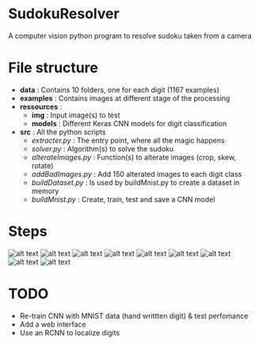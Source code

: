 # SudokuResolver
A computer vision python program to resolve sudoku taken from a camera

# File structure
- **data**        : Contains 10 folders, one for each digit (1167 examples)
- **examples**    : Contains images at different stage of the processing
- **ressources**  :
  - **img**               : Input image(s) to test
  - **models**            : Different Keras CNN models for digit classification
- **src**         : All the python scripts
  - *extracter.py*      : The entry point, where all the magic happens
  - *solver.py*         : Algorithm(s) to solve the sudoku
  - *alterateImages.py* : Function(s) to alterate images (crop, skew, rotate)
  - *addBadImages.py*   : Add 150 alterated images to each digit class
  - *buildDataset.py*   : Is used by buildMnist.py to create a dataset in memory
  - *buildMnist.py*     : Create, train, test and save a CNN model

# Steps
![alt text](https://raw.githubusercontent.com/MrEliptik/SudokuResolver/master/examples/original.png)
![alt text](https://raw.githubusercontent.com/MrEliptik/SudokuResolver/master/examples/blurred.png)
![alt text](https://raw.githubusercontent.com/MrEliptik/SudokuResolver/master/examples/adaptive_treshold.png)
![alt text](https://raw.githubusercontent.com/MrEliptik/SudokuResolver/master/examples/dilated.png)
![alt text](https://raw.githubusercontent.com/MrEliptik/SudokuResolver/master/examples/contours.png)
![alt text](https://raw.githubusercontent.com/MrEliptik/SudokuResolver/master/examples/corners.png)
![alt text](https://raw.githubusercontent.com/MrEliptik/SudokuResolver/master/examples/cropped_perspective_fixed.png)
![alt text](https://raw.githubusercontent.com/MrEliptik/SudokuResolver/master/examples/grid_applied.png)
![alt text](https://raw.githubusercontent.com/MrEliptik/SudokuResolver/master/examples/result.png)

# TODO 
- Re-train CNN with MNIST data (hand writtten digit) & test perfomance
- Add a web interface
- Use an RCNN to localize digits
